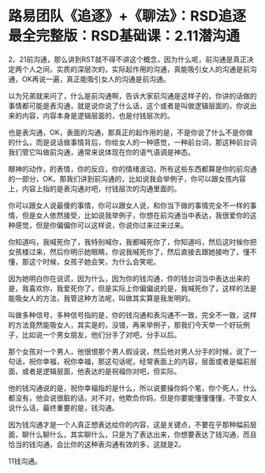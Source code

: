 # 路易团队《追逐》+《聊法》：RSD追逐最全完整版：RSD基础课：2.11潜沟通

2。21前沟通，那么讲到RST就不得不讲这个概念，因为什么呢，前沟通是真正决定两个人之间，实质的深层次的，实际起作用的沟通，真能吸引女人的沟通是前沟通，OK再说一遍，真正能吸引女人的沟通是前沟通。

以为兄弟就来问了，什么是前沟通啊，告诉大家前沟通是这样子的，你讲的话做的事情都可能是表沟通，就是说你说了什么话，这个或者是叫做逻辑层面的，你说出来的内容，内容本身是逻辑层面的，也是付钱层次的。

也是表沟通，OK，表面的沟通，那真正的起作用的是，不是你说了什么不是你做的什么，而是说话做事情背后，你给女人的一种感觉，一种前台词，那这种前台词我们管它叫做前沟通，通常来说体现在你的语气语调是神态。

眼神的动作，的表情，你的反应，你的情绪波动，所有这些东西都算是你的前沟通的一部分，OK，那我们讲到前沟通的，比如说我会举例子，你可以跟女孩内容上，内容上指的是表沟通对吧，付钱层次的沟通里面的。

你可以跟女人说最傻的事情，你可以跟女人说，和你当下做的事情完全不一样的事情，但是女人依然接受，比如说我举例子，你想在前沟通当中表达，我很爱你的这种感觉，但是你偏偏你可以这样说，你说你过来过来过来。

你知道吗，我喊死你了，我特别喊你，我都喊死你了，你知道吗，然后这时候你把女孩楼过来，然后你明示她眼睛，你说我喊死你了，然后直接去跟她接吻了，懂不懂，那这个时候，女孩子她会笑，为什么会笑呢。

因为她明白你在说谎，因为什么，因为你的钱沟通，你的钱台词当中表达出来的是，我喜欢你，我爱死你了，但是实际上你偏偏说的是，我喊死你了，这样的法是能吸女人的方法，我管这种方法呢，叫做其实算是我发明的。

叫做多种信号，多种信号指的是，你的钱沟通和表沟通不一致，完全不一致，这样的方法竟然能吸女人，其实是的，没错，再来举例子，那我们今天举一个好玩例子，比如说一个男女朋友，他们分手了对吧，分手以后。

那个女孩对一个男人，他很恨那个男人假设说，然后他对男人分手的时候，说了一句话，祝你幸福，祝你幸福，那这句话呢，经常表面上的内容，层面或者是幅前层面，或者是逻辑层面，他表达的是祝福你对吧，但实际。

他的钱沟通说的是，祝你幸福指的是什么，所以说要操你妈个笔，你个死人，什么都没有，他会说很脏的话，对不对，他欺负你妈，但是你要能懂懂懂懂，不管女人说什么话，最终重要的是，钱沟通。

因为钱沟通才是一个人真正想表达给你的内容，这是关键点，不要在乎那种幅前层面，聊什么聊什么，其实聊什么，只是为了表达出来，你想要表达了钱沟通，而且恰当的钱沟通，会比你的这种表沟通有效的多，这就是2。

11钱沟通。